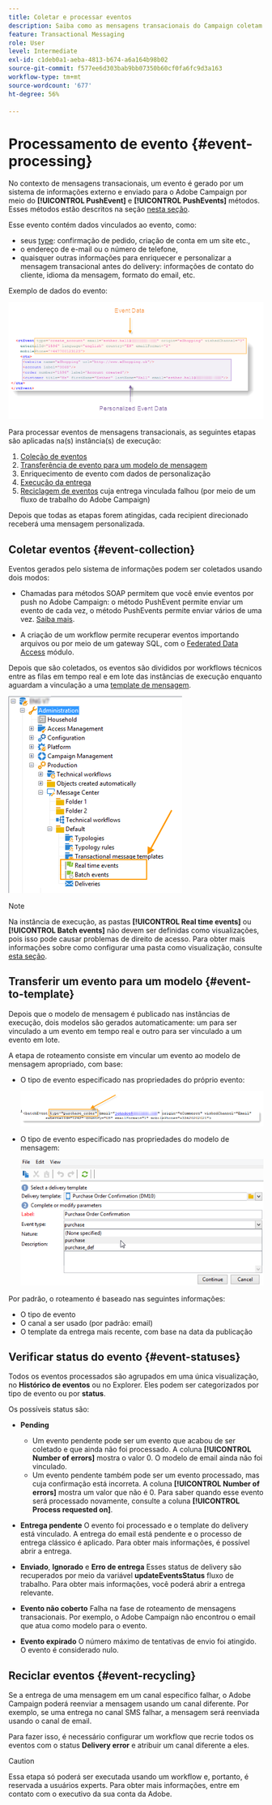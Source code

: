 ```yaml
---
title: Coletar e processar eventos
description: Saiba como as mensagens transacionais do Campaign coletam e processam eventos
feature: Transactional Messaging
role: User
level: Intermediate
exl-id: c1deb0a1-aeba-4813-b674-a6a164b98b02
source-git-commit: f577ee6d303bab9bb07350b60cf0fa6fc9d3a163
workflow-type: tm+mt
source-wordcount: '677'
ht-degree: 56%

---
```


# Processamento de evento {#event-processing}

No contexto de mensagens transacionais, um evento é gerado por um sistema de informações externo e enviado para o Adobe Campaign por meio do **[!UICONTROL PushEvent]** e **[!UICONTROL PushEvents]** métodos. Esses métodos estão descritos na seção [nesta seção](event-description.md).

Esse evento contém dados vinculados ao evento, como:

* seus [type](transactional.md#create-event-types): confirmação de pedido, criação de conta em um site etc.,
* o endereço de e-mail ou o número de telefone,
* quaisquer outras informações para enriquecer e personalizar a mensagem transacional antes do delivery: informações de contato do cliente, idioma da mensagem, formato do email, etc.

Exemplo de dados do evento:

![](assets/mc-event-request.png)

Para processar eventos de mensagens transacionais, as seguintes etapas são aplicadas na(s) instância(s) de execução:

1. [Coleção de eventos](#event-collection)
1. [Transferência de evento para um modelo de mensagem](#routing-towards-a-template)
1. Enriquecimento de evento com dados de personalização
1. [Execução da entrega](delivery-execution.md)
1. [Reciclagem de eventos](#event-recycling) cuja entrega vinculada falhou (por meio de um fluxo de trabalho do Adobe Campaign)

Depois que todas as etapas forem atingidas, cada recipient direcionado receberá uma mensagem personalizada.

## Coletar eventos {#event-collection}

Eventos gerados pelo sistema de informações podem ser coletados usando dois modos:

* Chamadas para métodos SOAP permitem que você envie eventos por push no Adobe Campaign: o método PushEvent permite enviar um evento de cada vez, o método PushEvents permite enviar vários de uma vez. [Saiba mais](event-description.md).

* A criação de um workflow permite recuperar eventos importando arquivos ou por meio de um gateway SQL, com o [Federated Data Access](../connect/fda.md) módulo.

Depois que são coletados, os eventos são divididos por workflows técnicos entre as filas em tempo real e em lote das instâncias de execução enquanto aguardam a vinculação a uma [template de mensagem](transactional-template.md).

![](assets/mc-event-queues.png)

>[!NOTE]
>
>Na instância de execução, as pastas **[!UICONTROL Real time events]** ou **[!UICONTROL Batch events]** não devem ser definidas como visualizações, pois isso pode causar problemas de direito de acesso. Para obter mais informações sobre como configurar uma pasta como visualização, consulte [esta seção](../audiences/folders-and-views.md#turn-a-folder-to-a-view).

## Transferir um evento para um modelo {#event-to-template}

Depois que o modelo de mensagem é publicado nas instâncias de execução, dois modelos são gerados automaticamente: um para ser vinculado a um evento em tempo real e outro para ser vinculado a um evento em lote.

A etapa de roteamento consiste em vincular um evento ao modelo de mensagem apropriado, com base:

* O tipo de evento especificado nas propriedades do próprio evento:

  ![](assets/event-type-sample.png)

* O tipo de evento especificado nas propriedades do modelo de mensagem:

  ![](assets/event-type-select.png)

Por padrão, o roteamento é baseado nas seguintes informações:

* O tipo de evento
* O canal a ser usado (por padrão: email)
* O template da entrega mais recente, com base na data da publicação

## Verificar status do evento {#event-statuses}

Todos os eventos processados são agrupados em uma única visualização, no **Histórico de eventos** ou no Explorer. Eles podem ser categorizados por tipo de evento ou por **status**.

Os possíveis status são:

* **Pending**

   * Um evento pendente pode ser um evento que acabou de ser coletado e que ainda não foi processado. A coluna **[!UICONTROL Number of errors]** mostra o valor 0. O modelo de email ainda não foi vinculado.
   * Um evento pendente também pode ser um evento processado, mas cuja confirmação está incorreta. A coluna **[!UICONTROL Number of errors]** mostra um valor que não é 0. Para saber quando esse evento será processado novamente, consulte a coluna **[!UICONTROL Process requested on]**.

* **Entrega pendente**
O evento foi processado e o template do delivery está vinculado. A entrega do email está pendente e o processo de entrega clássico é aplicado. Para obter mais informações, é possível abrir a entrega.
* **Enviado**, **Ignorado** e **Erro de entrega**
Esses status de delivery são recuperados por meio da variável **updateEventsStatus** fluxo de trabalho. Para obter mais informações, você poderá abrir a entrega relevante.
* **Evento não coberto**
Falha na fase de roteamento de mensagens transacionais. Por exemplo, o Adobe Campaign não encontrou o email que atua como modelo para o evento.
* **Evento expirado**
O número máximo de tentativas de envio foi atingido. O evento é considerado nulo.

## Reciclar eventos {#event-recycling}

Se a entrega de uma mensagem em um canal específico falhar, o Adobe Campaign poderá reenviar a mensagem usando um canal diferente. Por exemplo, se uma entrega no canal SMS falhar, a mensagem será reenviada usando o canal de email.

Para fazer isso, é necessário configurar um workflow que recrie todos os eventos com o status **Delivery error** e atribuir um canal diferente a eles.

>[!CAUTION]
>
>Essa etapa só poderá ser executada usando um workflow e, portanto, é reservada a usuários experts. Para obter mais informações, entre em contato com o executivo da sua conta da Adobe.
